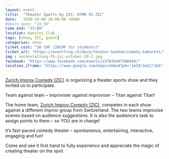 ```yaml
---
layout: event
title:  "Theater Sports by ZIC: DTMM VS ZIC"
date:   2020-10-08 20:00:00 +0000
#doors_open: "19:50"
time_end: "22:00"
location: Kanzlei Club
tags: [show, ZIC, guest]
categories: show
ticket_cost: "30 CHF (20CHF for students)"
ticket_url: "https://eventfrog.ch/de/p/theater-buehne/comedy-kabarett/theater-sports-show-in-english-with-zurich-improv-comedy-6708492323887543045.html"
img : veranstaltung-fb-zic-october-20-2.jpg
facebook: "https://www.facebook.com/events/237835497306949/"
location_iframe: "https://www.google.com/maps/embed?pb=!1m18!1m12!1m3!1d2701.868345794307!2d8.524278916444082!3d47.375487979170146!2m3!1f0!2f0!3f0!3m2!1i1024!2i768!4f13.1!3m3!1m2!1s0x47900a1a4a153265%3A0xdf1aec9b1b5c50cf!2sKanzlei%20Club!5e0!3m2!1sen!2sch!4v1601038201155!5m2!1sen!2sch"
---
```

[Zurich Improv Comedy (ZIC)](https://www.zurichimprovcomedy.ch/) is organizing a theater sports show and they invited us to participate.

<!--more-->


Team against team – improviser against improviser – Titan against Titan!

The home team, [Zurich Improv Comedy (ZIC)](https://www.zurichimprovcomedy.ch/), competes in each show against a different improv group from Switzerland. The two teams improvise scenes based on audience suggestions. It is also the audience’s task to assign points to them – so YOU are in charge!

It’s fast-paced comedy theater – spontaneous, entertaining, interactive, engaging and fun!

Come and see it first hand to fully experience and appreciate the magic of creating theater on the spot.